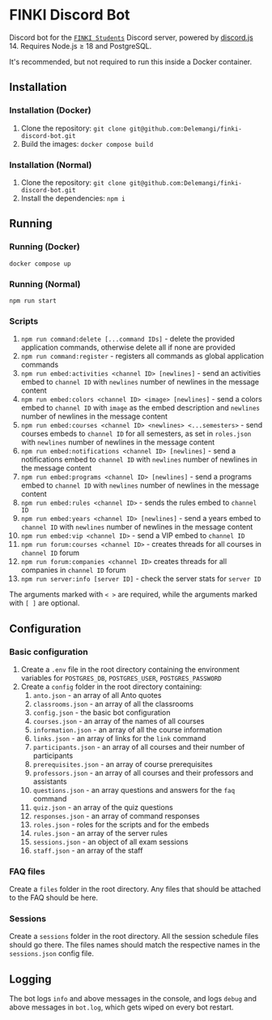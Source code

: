 # FINKI Discord Bot

Discord bot for the [`FINKI Students`](https://discord.gg/finki-studenti-810997107376914444) Discord server, powered by [discord.js](https://github.com/discordjs/discord.js) 14. Requires Node.js ≥ 18 and PostgreSQL.

It's recommended, but not required to run this inside a Docker container.

## Installation

### Installation (Docker)

1. Clone the repository: `git clone git@github.com:Delemangi/finki-discord-bot.git`
2. Build the images: `docker compose build`

### Installation (Normal)

1. Clone the repository: `git clone git@github.com:Delemangi/finki-discord-bot.git`
2. Install the dependencies: `npm i`

## Running

### Running (Docker)

`docker compose up`

### Running (Normal)

`npm run start`

### Scripts

1. `npm run command:delete [...command IDs]` - delete the provided application commands, otherwise delete all if none are provided
2. `npm run command:register` - registers all commands as global application commands
3. `npm run embed:activities <channel ID> [newlines]` - send an activities embed to `channel ID`  with `newlines` number of newlines in the message content
4. `npm run embed:colors <channel ID> <image> [newlines]` - send a colors embed to `channel ID` with `image` as the embed description and `newlines` number of newlines in the message content
5. `npm run embed:courses <channel ID> <newlines> <...semesters>` - send courses embeds to `channel ID` for all semesters, as set in `roles.json` with `newlines` number of newlines in the message content
6. `npm run embed:notifications <channel ID> [newlines]` - send a notifications embed to `channel ID` with `newlines` number of newlines in the message content
7. `npm run embed:programs <channel ID> [newlines]` - send a programs embed to `channel ID` with `newlines` number of newlines in the message content
8. `npm run embed:rules <channel ID>` - sends the rules embed to `channel ID`
9. `npm run embed:years <channel ID> [newlines]` - send a years embed to `channel ID` with `newlines` number of newlines in the message content
10. `npm run embed:vip <channel ID>` - send a VIP embed to `channel ID`
11. `npm run forum:courses <channel ID>` - creates threads for all courses in `channel ID` forum
12. `npm run forum:companies <channel ID>` creates threads for all companies in `channel ID` forum
13. `npm run server:info [server ID]` - check the server stats for `server ID`

The arguments marked with `< >` are required, while the arguments marked with `[ ]` are optional.

## Configuration

### Basic configuration

1. Create a `.env` file in the root directory containing the environment variables for `POSTGRES_DB`, `POSTGRES_USER`, `POSTGRES_PASSWORD`
2. Create a `config` folder in the root directory containing:
    1. `anto.json` - an array of all Anto quotes
    2. `classrooms.json` - an array of all the classrooms
    3. `config.json` - the basic bot configuration
    4. `courses.json` - an array of the names of all courses
    5. `information.json` - an array of all the course information
    6. `links.json` - an array of links for the `link` command
    7. `participants.json` - an array of all courses and their number of participants
    8. `prerequisites.json` - an array of course prerequisites
    9. `professors.json` - an array of all courses and their professors and assistants
    10. `questions.json` - an array questions and answers for the `faq` command
    11. `quiz.json` - an array of the quiz questions
    12. `responses.json` - an array of command responses
    13. `roles.json` - roles for the scripts and for the embeds
    14. `rules.json` - an array of the server rules
    15. `sessions.json` - an object of all exam sessions
    16. `staff.json` - an array of the staff

### FAQ files

Create a `files` folder in the root directory. Any files that should be attached to the FAQ should be here.

### Sessions

Create a `sessions` folder in the root directory. All the session schedule files should go there. The files names should match the respective names in the `sessions.json` config file.

## Logging

The bot logs `info` and above messages in the console, and logs `debug` and above messages in `bot.log`, which gets wiped on every bot restart.
